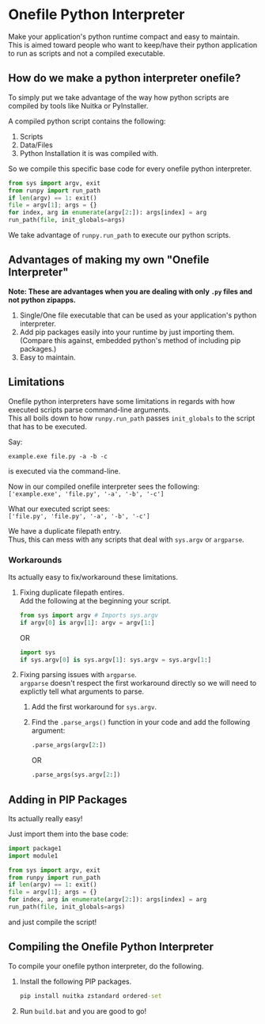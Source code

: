 # Onefile Python Interpreter
Make your application's python runtime compact and easy to maintain.                  
This is aimed toward people who want to keep/have their python application to run as scripts and not a compiled executable.


## How do we make a python interpreter onefile?        

To simply put we take advantage of the way how python scripts are compiled by tools like Nuitka or PyInstaller.        

A compiled python script contains the following:          
1. Scripts
2. Data/Files
3. Python Installation it is was compiled with.          

So we compile this specific base code for every onefile python interpreter.      

```py
from sys import argv, exit
from runpy import run_path
if len(argv) == 1: exit()
file = argv[1]; args = {}
for index, arg in enumerate(argv[2:]): args[index] = arg
run_path(file, init_globals=args)
```
We take advantage of `runpy.run_path` to execute our python scripts.

## Advantages of making my own "Onefile Interpreter"
**Note: These are advantages when you are dealing with only `.py` files and not python zipapps.**

1. Single/One file executable that can be used as your application's python interpreter.         
2. Add pip packages easily into your runtime by just importing them. (Compare this against, embedded python's method of including pip packages.)
3. Easy to maintain.

## Limitations
Onefile python interpreters have some limitations in regards with how executed scripts parse command-line arguments.                        
This all boils down to how `runpy.run_path` passes `init_globals` to the script that has to be executed.

Say:        
```
example.exe file.py -a -b -c
```
is executed via the command-line.

Now in our compiled onefile interpreter sees the following:      
`['example.exe', 'file.py', '-a', '-b', '-c']`        
          
What our executed script sees:         
`['file.py', 'file.py', '-a', '-b', '-c']`      

We have a duplicate filepath entry.            
Thus, this can mess with any scripts that deal with `sys.argv` or `argparse`.       

### Workarounds
Its actually easy to fix/workaround these limitations.

1. Fixing duplicate filepath entires.        
   Add the following at the beginning your script.
   
   ```py
   from sys import argv # Imports sys.argv
   if argv[0] is argv[1]: argv = argv[1:]
   ```
   
   OR
   
   ```py
   import sys
   if sys.argv[0] is sys.argv[1]: sys.argv = sys.argv[1:]
   ```
2. Fixing parsing issues with `argparse`.                  
   `argparse` doesn't respect the first workaround directly so we will need to explictly tell what arguments to parse.
   
   1. Add the first workaround for `sys.argv`.
   2. Find the `.parse_args()` function in your code and add the following argument:
   
      ```py
      .parse_args(argv[2:])
      ```
      OR
      ```py
      .parse_args(sys.argv[2:])
      ```
## Adding in PIP Packages
Its actually really easy!     

Just import them into the base code:

```py
import package1
import module1

from sys import argv, exit
from runpy import run_path
if len(argv) == 1: exit()
file = argv[1]; args = {}
for index, arg in enumerate(argv[2:]): args[index] = arg
run_path(file, init_globals=args)
```

and just compile the script!

## Compiling the Onefile Python Interpreter
To compile your onefile python interpreter, do the following.

1. Install the following PIP packages.
   ```bat
   pip install nuitka zstandard ordered-set
   ```
2. Run `build.bat` and you are good to go!   
